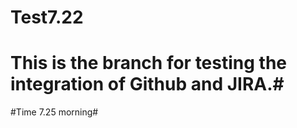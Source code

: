 # Test7.22

# This is the branch for testing the integration of Github and JIRA.#
#Time 7.25 morning#

